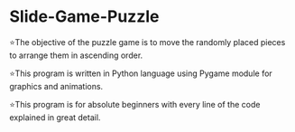 # Slide-Game-Puzzle

⭐The objective of the puzzle game is to move the randomly placed pieces to arrange them in ascending order.

⭐This program is written in Python language using Pygame module for graphics and animations.

⭐This program is for absolute beginners with every line of the code explained in great detail. 
